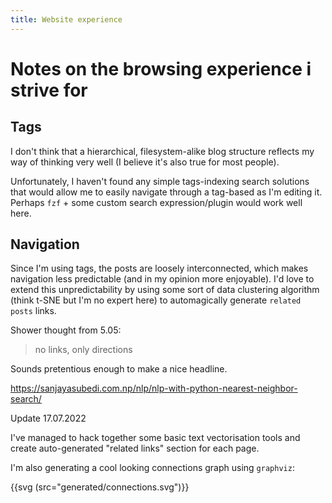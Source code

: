```yaml
---
title: Website experience
---
```


# Notes on the browsing experience i strive for

## Tags

I don't think that a hierarchical, filesystem-alike blog structure reflects my
way of thinking very well (I believe it's also true for most people).

Unfortunately, I haven't found any simple tags-indexing search solutions that
would allow me to easily navigate through a tag-based as I'm editing it.
Perhaps `fzf` + some custom search expression/plugin would work well here.

## Navigation

Since I'm using tags, the posts are loosely interconnected, which makes navigation
less predictable (and in my opinion more enjoyable). I'd love to extend this unpredictability
by using some sort of data clustering algorithm (think t-SNE but I'm no expert here)
to automagically generate `related posts` links.

Shower thought from 5.05:

> no links, only directions

Sounds pretentious enough to make a nice headline.

https://sanjayasubedi.com.np/nlp/nlp-with-python-nearest-neighbor-search/

Update 17.07.2022

I've managed to hack together some basic text vectorisation tools
and create auto-generated "related links" section for each page.

I'm also generating a cool looking connections graph using `graphviz`:

{{svg (src="generated/connections.svg")}}


